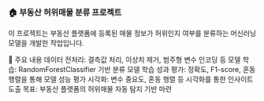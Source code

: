### 🏠 부동산 허위매물 분류 프로젝트

이 프로젝트는 부동산 플랫폼에 등록된 매물 정보가 허위인지 여부를 분류하는 머신러닝 모델을 개발한 작업입니다.

📌 주요 내용
데이터 전처리: 결측값 처리, 이상치 제거, 범주형 변수 인코딩 등
모델 학습: RandomForestClassifier 기반 분류 모델 학습
성과 평가: 정확도, F1-score, 혼동 행렬을 통해 모델 성능 평가
시각화: 변수 중요도, 혼동 행렬 등 시각화를 통한 인사이트 도출
목표: 부동산 플랫폼의 허위매물 자동 탐지 기반 마련
